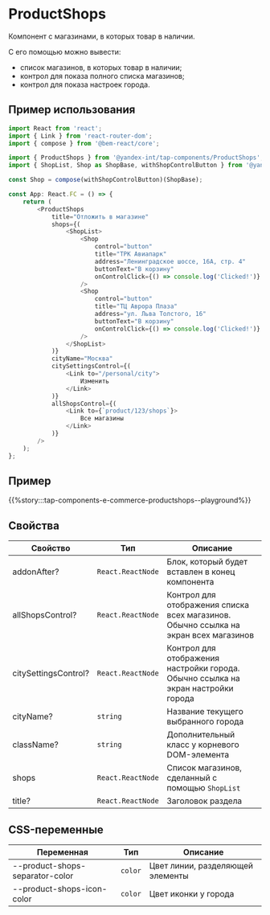 # ProductShops

Компонент с магазинами, в которых товар в наличии.

С его помощью можно вывести:

- список магазинов, в которых товар в наличии;
- контрол для показа полного списка магазинов;
- контрол для показа настроек города.

## Пример использования

```typescript jsx
import React from 'react';
import { Link } from 'react-router-dom';
import { compose } from '@bem-react/core';

import { ProductShops } from '@yandex-int/tap-components/ProductShops';
import { ShopList, Shop as ShopBase, withShopControlButton } from '@yandex-int/tap-components/ShopList';

const Shop = compose(withShopControlButton)(ShopBase);

const App: React.FC = () => {
    return (
        <ProductShops
            title="Отложить в магазине"
            shops={(
                <ShopList>
                    <Shop
                        control="button"
                        title="ТРК Авиапарк"
                        address="Ленинградское шоссе, 16А, стр. 4"
                        buttonText="В корзину"
                        onControlClick={() => console.log('Clicked!')}
                    />
                    <Shop
                        control="button"
                        title="ТЦ Аврора Плаза"
                        address="ул. Льва Толстого, 16"
                        buttonText="В корзину"
                        onControlClick={() => console.log('Clicked!')}
                    />
                </ShopList>
            )}
            cityName="Москва"
            citySettingsControl={(
                <Link to="/personal/city">
                    Изменить
                </Link>
            )}
            allShopsControl={(
                <Link to={`product/123/shops`}>
                    Все магазины
                </Link>
            )}
        />
    );
};
```

## Пример

{{%story:::tap-components-e-commerce-productshops--playground%}}

## Свойства

| Свойство             | Тип               | Описание                                                                              |
| -------------------- | ----------------- | ------------------------------------------------------------------------------------- |
| addonAfter?          | `React.ReactNode` | Блок, который будет вставлен в конец компонента                                       |
| allShopsControl?     | `React.ReactNode` | Контрол для отображения списка всех магазинов. Обычно ссылка на экран всех магазинов  |
| citySettingsControl? | `React.ReactNode` | Контрол для отображения настройки города. Обычно ссылка на экран настройки города     |
| cityName?            | `string`          | Название текущего выбранного города                                                   |
| className?           | `string`          | Дополнительный класс у корневого DOM-элемента                                         |
| shops                | `React.ReactNode` | Список магазинов, сделанный с помощью `ShopList`                                      |
| title?               | `React.ReactNode` | Заголовок раздела                                                                     |

## CSS-переменные
| Переменная                      | Тип     | Описание                                                |
| ------------------------------- | ------- | ------------------------------------------------------- |
| --product-shops-separator-color | `color` | Цвет линии, разделяющей элементы                        |
| --product-shops-icon-color      | `color` | Цвет иконки у города                                    |
